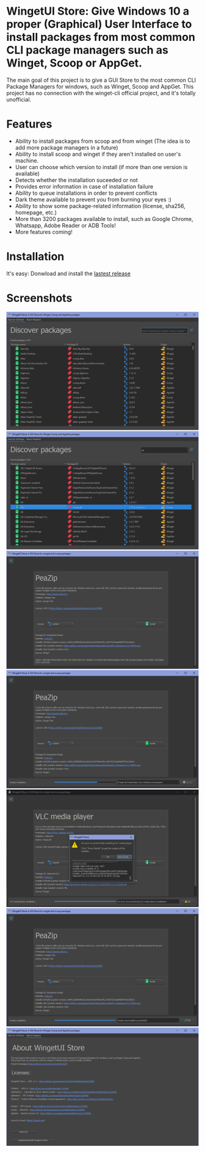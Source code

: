 # WingetUI Store: Give Windows 10 a proper (Graphical) User Interface to install packages from most common CLI package managers such as Winget, Scoop or AppGet.
The main goal of this project is to give a GUI Store to the most common CLI Package Managers for windows, such as Winget, Scoop and AppGet.
This project has no connection with the winget-cli official project, and it's totally unofficial.

# Features
 - Ability to install packages from scoop and from winget (The idea is to add more package managers in a future)
 - Ability to install scoop and winget if they aren't installed on user's machine.
 - User can choose which version to install (if more than one version is available)
 - Detects whether the installation suceeded or not
 - Provides error information in case of installation failure
 - Ability to queue installations in order to prevent conflicts
 - Dark theme available to prevent you from burning your eyes :)
 - Ability to show some package-related information (license, sha256, homepage, etc.)
 - More than 3200 packages available to install, such as Google Chrome, Whatsapp, Adobe Reader or ADB Tools!
 - More features coming!


# Installation
It's easy: Donwload and install the <a href="https://github.com/martinet101/WinGetUI/releases">lastest release</a>


# Screenshots
![alt text](/media/winget_1.png)
![alt text](/media/winget_2.png)
![alt text](/media/winget_3.png)
![alt text](/media/winget_4.png)
![alt text](/media/winget_6.png)
![alt text](/media/winget_5.png)
![alt text](/media/winget_7.png)
